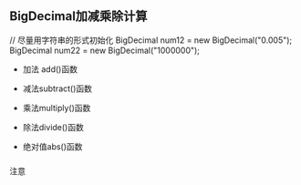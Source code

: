

## BigDecimal加减乘除计算

 // 尽量用字符串的形式初始化
BigDecimal num12 = new BigDecimal("0.005");
BigDecimal num22 = new BigDecimal("1000000");
* 加法 add()函数
     
* 减法subtract()函数
* 乘法multiply()函数    
* 除法divide()函数    
* 绝对值abs()函数
### 
注意